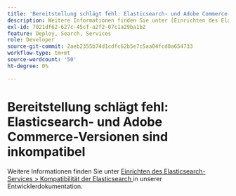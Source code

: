 ```yaml
---
title: 'Bereitstellung schlägt fehl: Elasticsearch- und Adobe Commerce-Versionen sind inkompatibel'
description: Weitere Informationen finden Sie unter [Einrichten des Elasticsearch-Services und der Kompatibilität der Elasticsearch-Software](https://experienceleague.adobe.com/de/docs/commerce-cloud-service/user-guide/configure/service/elasticsearch) in unserer Entwicklerdokumentation.
exl-id: 7021df62-627c-45cf-a2f2-07c1a29ba1b2
feature: Deploy, Search, Services
role: Developer
source-git-commit: 2aeb2355b74d1cdfc62b5e7c5aa04fcd0a654733
workflow-type: tm+mt
source-wordcount: '50'
ht-degree: 0%

---
```


# Bereitstellung schlägt fehl: Elasticsearch- und Adobe Commerce-Versionen sind inkompatibel

Weitere Informationen finden Sie unter [Einrichten des Elasticsearch-Services > Kompatibilität der Elasticsearch ](https://experienceleague.adobe.com/de/docs/commerce-cloud-service/user-guide/configure/service/elasticsearch) in unserer Entwicklerdokumentation.
